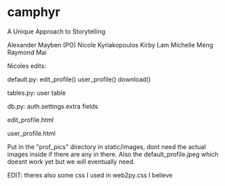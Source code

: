 # camphyr
A Unique Approach to Storytelling

Alexander Mayben (PO)
Nicole Kyriakopoulos
Kirby Lam
Michelle Meng
Raymond Mai


Nicoles edits: 

default.py: 
edit_profile()
user_profile()
download()

tables.py:
user table

db.py: 
auth.settings.extra fields 

edit_profile.html

user_profile.html

Put in the "prof_pics" directory in static/images, dont need the actual images inside 
if there are any in there. 
Also the default_profile.jpeg which doesnt work yet but we will eventually need. 



EDIT: theres also some css I used in web2py.css I believe